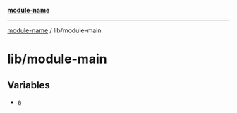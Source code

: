 [**module-name**](../../README.md)

***

[module-name](../../modules.md) / lib/module-main

# lib/module-main

## Variables

- [a](variables/a.md)
